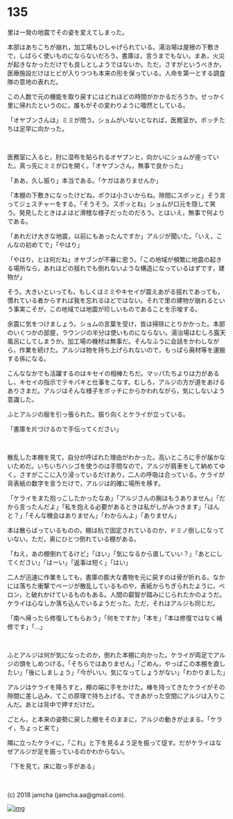 # 135

里は一発の地震でその姿を変えてしまった。  

本部はあちこちが崩れ，加工場もひしゃげられている。湯治場は屋根の下敷きで，しばらく使いものにならないだろう。書庫は，言うまでもない。まあ，火災が起きなかっただけでも良しとしようではないか。ただ，さすがというべきか，医療施設だけはヒビが入りつつも本来の形を保っている。人命を第一とする調査隊の意地の表れだ。  

この人数で元の機能を取り戻すにはどれほどの時間がかかるだろうか。せっかく里に帰れたというのに，誰もがその変わりように唖然としている。  

「オヤブンさんは」ミミが問う。ショムがいないとなれば，医務室か。ボッチたちは足早に向かった。  

<br>  

医務室に入ると，肘に湿布を貼られるオヤブンと，向かいにショムが座っていた。真っ先にミミが口を開く。「オヤブンさん，無事で良かった」  

「ああ，久し振り」本当である。「ケガはありませんか」  

「本棚の下敷きになったけどね，ボクは小さいからね。隙間にスポッと」そう言ってジェスチャーをする。「そうそう。スポッとね」ショムが口元を隠して笑う。発見したときはよほど滑稽な様子だったのだろう。とはいえ，無事で何よりである。  

「あれだけ大きな地震，以前にもあったんですか」アルジが聞いた。「いえ，こんなの初めてで」「やはり」  

「やはり，とは何だね」オヤブンが不審に思う。「この地域が頻繁に地震の起きる場所なら，あれほどの揺れでも倒れないような構造になっているはずです，建物が」  

そう。大きいといっても，もしくはミミやキセイが震えあがる揺れであっても，慣れている者からすれば我を忘れるほどではない。それで里の建物が崩れるという事実こそが，この地域では地震が珍しいものであることを示唆する。  

余震に気をつけましょう。ショムの言葉を受け，皆は掃除にとりかかった。本部のいくつかの部屋，ラウンジの半分は使いものにならない。湯治場はむしろ露天風呂にしてしまうか。加工場の機材は無事だ。そんなふうに会話をかわしながら，作業を続けた。アルジは物を持ち上げられないので，もっぱら廃材等を運搬する係になる。  

こんななかでも活躍するのはキセイの相棒たちだ。マッパたちよりは力があるし，キセイの指示でテキパキと仕事をこなす。むしろ，アルジの方が道をあけるありさまだ。アルジはそんな様子をボッチにからかわれながら，気にしないよう意識した。  

ふとアルジの服を引っ張られた。振り向くとケライが立っている。  

「書庫を片づけるので手伝ってください」  

<br>  

散乱した本棚を見て，自分が呼ばれた理由がわかった。高いところに手が届かないためだ。いちいちハシゴを使うのは手間なので，アルジが肩車をして納めてゆく。さすがここに入り浸っているだけあり，二人の呼吸は合っている。ケライが背表紙の数字を言うだけで，アルジは的確に場所を移す。  

「ケライをまた抱っこしたかったなあ」「アルジさんの腕はもうありません」「だから言ったんだよ」「私を抱える必要があるときは私がしがみつきます」「ほんと？」「そんな機会はありません」「わからんよ」「ありません」  

本は散らばっているものの，棚は杭で固定されているのか，ドミノ倒しになっていない。ただ，奥にひとつ倒れている棚がある。  

「ねえ，あの棚倒れてるけど」「はい」「気になるから直していい？」「あとにしてください」「はーい」「返事は短く」「はい」  

二人が迅速に作業をしても，書庫の膨大な書物を元に戻すのは骨が折れる。なかには落ちた衝撃でページが散乱しているものや，表紙からちぎられたように，ベロン，と破れかけているものもある。人間の叡智が踏みにじられたかのようだ。ケライは心なしか落ち込んでいるようだった。ただ，それはアルジも同じだ。  

「南へ帰ったら修復してもらおう」「何をですか」「本を」「本は修復ではなく補修です」「…」  

<br>  

ふとアルジは何が気になったのか，倒れた本棚に向かった。ケライが両足でアルジの頭をしめつける。「そちらではありません」「ごめん，やっぱこの本棚を直したい」「後にしましょう」「今がいい。気になってしょうがない」「わかりました」  

アルジはケライを降ろすと，棚の端に手をかけた。棒を持ってきたケライがその隙間に差し込み，てこの原理で持ち上げる。できあがった空間にアルジは入りこんだ。あとは背中で押すだけだ。  

ごとん，と本来の姿勢に戻した棚をそのままに，アルジの動きが止まる。「ケライ，ちょっと来て」  

隣に立ったケライに，「これ」と下を見るよう足を振って促す。だがケライはなぜアルジが足を振っているのかわからない。  

「下を見て。床に取っ手がある」  

<br>  
<br>  
(c) 2018 jamcha (jamcha.aa@gmail.com).  

[![img](http://i.creativecommons.org/l/by-nc-sa/4.0/88x31.png)](http://creativecommons.org/licenses/by-nc-sa/4.0/deed)